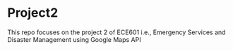 # Project2
This repo focuses on the project 2 of ECE601 i.e., Emergency Services and Disaster Management using Google Maps API
